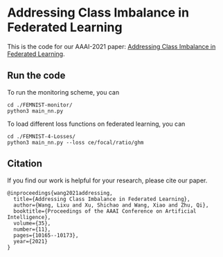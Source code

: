 # Addressing Class Imbalance in Federated Learning 
This is the code for our AAAI-2021 paper: [Addressing Class Imbalance in Federated Learning](https://ojs.aaai.org/index.php/AAAI/article/view/17219).

## Run the code
To run the monitoring scheme, you can
```
cd ./FEMNIST-monitor/
python3 main_nn.py
```

To load different loss functions on federated learning, you can
```
cd ./FEMNIST-4-Losses/
python3 main_nn.py --loss ce/focal/ratio/ghm
```

## Citation
If you find our work is helpful for your research, please cite our paper.
```
@inproceedings{wang2021addressing,
  title={Addressing Class Imbalance in Federated Learning},
  author={Wang, Lixu and Xu, Shichao and Wang, Xiao and Zhu, Qi},
  booktitle={Proceedings of the AAAI Conference on Artificial Intelligence},
  volume={35},
  number={11},
  pages={10165--10173},
  year={2021}
}
```
